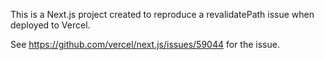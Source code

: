 This is a Next.js project created to reproduce a revalidatePath issue when deployed to Vercel.

See https://github.com/vercel/next.js/issues/59044 for the issue.
